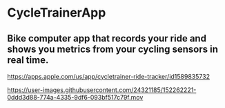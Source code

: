 # CycleTrainerApp
## Bike computer app that records your ride and shows you metrics from your cycling sensors in real time.

https://apps.apple.com/us/app/cycletrainer-ride-tracker/id1589835732



https://user-images.githubusercontent.com/24321185/152262221-0ddd3d88-774a-4335-9df6-093bf517c79f.mov

